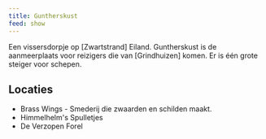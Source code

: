 ```yaml
---
title: Guntherskust
feed: show
---
```

Een vissersdorpje op [Zwartstrand] Eiland. Guntherskust is de aanmeerplaats voor reizigers die van [Grindhuizen] komen. Er is één grote steiger voor schepen.

## Locaties
- Brass Wings - Smederij die zwaarden en schilden maakt.
- Himmelhelm's Spulletjes
- De Verzopen Forel